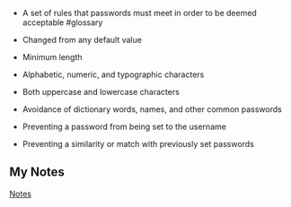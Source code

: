 - A set of rules that passwords must meet in order to be deemed acceptable #glossary 

- Changed from any default value
- Minimum length
- Alphabetic, numeric, and typographic characters
- Both uppercase and lowercase characters
- Avoidance of dictionary words, names, and other common passwords
- Preventing a password from being set to the username
- Preventing a similarity or match with previously set passwords
## My Notes
[Notes](mynotes/password-rules-notes.md)
